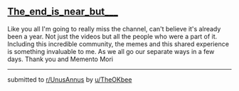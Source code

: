 ## [The_end_is_near_but___](https://www.reddit.com/r/UnusAnnus/comments/jrqxrw/the_end_is_near_but/)
Like you all I'm going to really miss the channel, can't believe it's already been a year. Not just the videos but all the people who were a part of it. Including this incredible community, the memes and this shared experience is something invaluable to me. As we all go our separate ways in a few days. Thank you and Memento Mori

---

submitted to [r/UnusAnnus](https://www.reddit.com/r/UnusAnnus) by [u/TheOKbee](https://www.reddit.com/user/TheOKbee)
